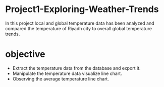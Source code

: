# Project1-Exploring-Weather-Trends
In this project local and global temperature data has been analyzed and compared the temperature of Riyadh city to overall global temperature trends.
# objective 
- Extract the temperature data from the database and export it. 
- Manipulate the temperature data visualize line chart. 
- Observing the average temperature line chart.  

